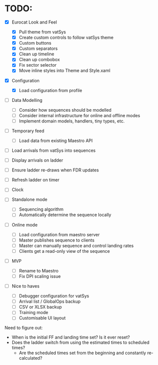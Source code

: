 # TODO:

- [X] Eurocat Look and Feel
    - [X] Pull theme from vatSys
    - [X] Create custom controls to follow vatSys theme
    - [X] Custom buttons
    - [X] Custom separators
    - [X] Clean up timeline
    - [X] Clean up combobox
    - [X] Fix sector selector
    - [X] Move inline styles into Theme and Style.xaml

- [X] Configuration
    - [X] Load configuration from profile

- [ ] Data Modelling
    - [ ] Consider how sequences should be modelled
    - [ ] Consider internal infrastructure for online and offline modes
    - [ ] Implement domain models, handlers, tiny types, etc.

- [ ] Temporary feed
    - [ ] Load data from existing Maestro API

- [ ] Load arrivals from vatSys into sequences
- [ ] Display arrivals on ladder
- [ ] Ensure ladder re-draws when FDR updates
- [ ] Refresh ladder on timer
- [ ] Clock

- [ ] Standalone mode
    - [ ] Sequencing algorithm
    - [ ] Automatically determine the sequence locally

- [ ] Online mode
    - [ ] Load configuration from maestro server
    - [ ] Master publishes sequence to clients
    - [ ] Master can manually sequence and control landing rates
    - [ ] Clients get a read-only view of the sequence

- [ ] MVP
    - [ ] Rename to Maestro
    - [ ] Fix DPI scaling issue

- [ ] Nice to haves
    - [ ] Debugger configuration for vatSys
    - [ ] Arrival list / GlobalOps backup
    - [ ] CSV or XLSX backup
    - [ ] Training mode
    - [ ] Customisable UI layout

Need to figure out:
- When is the initial FF and landing time set? Is it ever reset?
- Does the ladder switch from using the estimated times to scheduled times?
    - Are the scheduled times set from the beginning and constantly re-calculated?
    